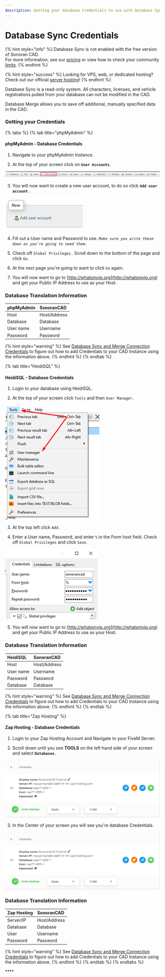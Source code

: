 ```yaml
---
description: Getting your database Credentials to use with Database Sync.
---
```


# Database Sync Credentials

{% hint style="info" %}
Database Sync is not enabled with the free version of Sonoran CAD.  
For more information, see our [pricing](../../../pricing/faq/) or view how to check your community [limits](../../getting-started/view-your-limits.md).
{% endhint %}

{% hint style="success" %}
Looking for VPS, web, or dedicated hosting? Check out our official [server hosting](../../../vps-hosting-1/vps-hosting.md)!
{% endhint %}

Database Sync is a read-only system. All characters, licenses, and vehicle registrations pulled from your database can not be modified in the CAD.  
  
Database Merge allows you to save off additional, manually specified data in the CAD.

### Getting your Credentials

{% tabs %}
{% tab title="phpMyAdmin" %}
#### phpMyAdmin - Database Credentials

1. Navigate to your phpMyAdmin Instance.

2. At the top of your screen click on **`User Accounts`**.

![](../../../.gitbook/assets/image%20%28136%29.png)

3. You will now want to create a new user account, to do so click **`Add user account`** .

![](../../../.gitbook/assets/image%20%28135%29.png)

4. Fill out a User name and Password to use. _`Make sure you write these down as you're going to need them.`_

5. Check off `Global Privileges.` Scroll down to the bottom of the page and click `Go.`

6. At the next page you're going to want to click `Go` again.

7. You will now want to go to [http://whatsmyip.org](http://whatsmyip.org) and get your Public IP Address to use as your Host.

### Database Translation Information

| phpMyAdmin | SonoranCAD |
| :--- | :--- |
| Host | Host/Address |
| Database | Database |
| User name | Username |
| Password | Password |

{% hint style="warning" %}
See [Database Sync and Merge Connection Credentials](./#written-configuration-guide) to figure out how to add Credentials to your CAD Instance using the information above.
{% endhint %}
{% endtab %}

{% tab title="HeidiSQL" %}
#### HeidiSQL - Database Credentials

1. Login to your database using HeidiSQL. 

2. At the top of your screen click `Tools` and then `User Manager.`

![](../../../.gitbook/assets/image%20%28131%29.png)

3. At the top left click `Add`.

4. Enter a User name, Password, and enter `%` in the From host field. Check off `Global Privileges` and click `Save`.

![](../../../.gitbook/assets/image%20%28138%29.png)



5. You will now want to go to [http://whatsmyip.org](http://whatsmyip.org) and get your Public IP Address to use as your Host.

### Database Translation Information

| HeidiSQL | SonoranCAD |
| :--- | :--- |
| Host | Host/Address |
| User name | Username |
| Password | Password |
| Database | Database |

{% hint style="warning" %}
See [Database Sync and Merge Connection Credentials](./#written-configuration-guide) to figure out how to add Credentials to your CAD Instance using the information above.
{% endhint %}
{% endtab %}

{% tab title="Zap Hosting" %}
#### Zap Hosting - Database Credentials

1. Login to your Zap Hosting Account and Navigate to your FiveM Server.

2. Scroll down until you see **TOOLS** on the left hand side of your screen and select **`Databases`.**

![](../../../.gitbook/assets/image%20%28133%29.png)

3. In the Center of your screen you will see you're database Credentials. 

![](../../../.gitbook/assets/image%20%28134%29.png)



### Database Translation Information

| Zap Hosting | SonoranCAD |
| :--- | :--- |
| Server/IP | Host/Address |
| Database | Database |
| User | Username |
| Password | Password |



{% hint style="warning" %}
See [Database Sync and Merge Connection Credentials](./#written-configuration-guide) to figure out how to add Credentials to your CAD Instance using the information above.
{% endhint %}
{% endtab %}
{% endtabs %}





\*\*\*\*







